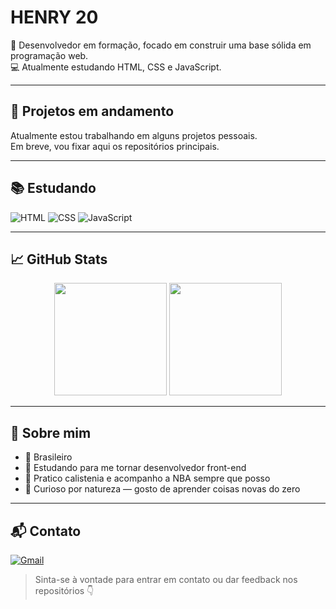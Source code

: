 # HENRY 20 

🎯 Desenvolvedor em formação, focado em construir uma base sólida em programação web.  
💻 Atualmente estudando HTML, CSS e JavaScript.  

---

## 📂 Projetos em andamento

Atualmente estou trabalhando em alguns projetos pessoais.  
Em breve, vou fixar aqui os repositórios principais.

---

## 📚 Estudando

![HTML](https://img.shields.io/badge/-HTML5-E34F26?style=for-the-badge&logo=html5&logoColor=white)
![CSS](https://img.shields.io/badge/-CSS3-1572B6?style=for-the-badge&logo=css3&logoColor=white)
![JavaScript](https://img.shields.io/badge/-JavaScript-F7DF1E?style=for-the-badge&logo=javascript&logoColor=black)

---

## 📈 GitHub Stats

<div align="center">
  <img height="180em" src="https://github-readme-stats.vercel.app/api?username=H3NRY&show_icons=true&theme=radical" />
  <img height="180em" src="https://github-readme-stats.vercel.app/api/top-langs/?username=H3NRY&layout=compact&theme=radical"/>
</div>

---

## 🧠 Sobre mim

- 📍 Brasileiro  
- 🚀 Estudando para me tornar desenvolvedor front-end  
- 💪 Pratico calistenia e acompanho a NBA sempre que posso  
- 🧠 Curioso por natureza — gosto de aprender coisas novas do zero

---

## 📬 Contato

[![Gmail](https://img.shields.io/badge/-seuemail@gmail.com-red?style=for-the-badge&logo=gmail&logoColor=white)](mailto:seuemail@gmail.com)

> Sinta-se à vontade para entrar em contato ou dar feedback nos repositórios 👇
